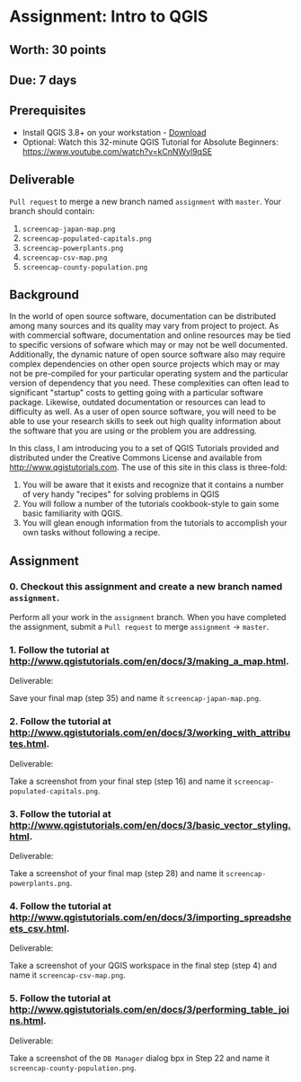 # Assignment: Intro to QGIS
## Worth: 30 points
## Due: 7 days

## Prerequisites
- Install QGIS 3.8+ on your workstation - [Download](https://qgis.org/en/site/forusers/download.html)
- Optional: Watch this 32-minute QGIS Tutorial for Absolute Beginners: https://www.youtube.com/watch?v=kCnNWyl9qSE

## Deliverable
`Pull request` to merge a new branch named `assignment` with `master`. Your branch should contain:
1. `screencap-japan-map.png`
2. `screencap-populated-capitals.png`
3. `screencap-powerplants.png`
4. `screencap-csv-map.png`
5. `screencap-county-population.png`

## Background

In the world of open source software, documentation can be distributed among many sources and its quality may vary from project
to project. As with commercial software, documentation and online resources may be tied to specific versions of sofware
which may or may not be well documented. Additionally, the dynamic nature of open source software also may require complex 
dependencies on other open source projects which may or may not be pre-compiled for your particular operating system and
the particular version of dependency that you need. These complexities can often lead to significant "startup" costs to 
getting going with a particular software package. Likewise, outdated documentation or resources can lead to difficulty as
well. As a user of open source software, you will need to be able to use your research skills to seek out high quality 
information about the software that you are using or the problem you are addressing.

In this class, I am introducing you to a set of QGIS Tutorials provided and distributed under the Creative Commons License
and available from http://www.qgistutorials.com. The use of this site in this class is three-fold: 
1. You will be aware that it exists and recognize that it contains a number of very handy "recipes" for solving problems in QGIS
2. You will follow a number of the tutorials cookbook-style to gain some basic familiarity with QGIS.
3. You will glean enough information from the tutorials to accomplish your own tasks without following a recipe.

## Assignment

### 0. Checkout this assignment and create a new branch named `assignment`.
Perform all your work in the `assignment` branch. When you have completed the assignment, submit a `Pull request` to merge `assignment` -> `master`.

### 1. Follow the tutorial at http://www.qgistutorials.com/en/docs/3/making_a_map.html.

Deliverable:

Save your final map (step 35) and name it `screencap-japan-map.png`. 

### 2. Follow the tutorial at http://www.qgistutorials.com/en/docs/3/working_with_attributes.html.

Deliverable: 

Take a screenshot from your final step (step 16) and name it `screencap-populated-capitals.png`.

### 3. Follow the tutorial at http://www.qgistutorials.com/en/docs/3/basic_vector_styling.html.

Deliverable:

Take a screenshot of your final map (step 28) and name it `screencap-powerplants.png`.

### 4. Follow the tutorial at http://www.qgistutorials.com/en/docs/3/importing_spreadsheets_csv.html.

Deliverable:

Take a screenshot of your QGIS workspace in the final step (step 4) and name it `screencap-csv-map.png`.

### 5. Follow the tutorial at http://www.qgistutorials.com/en/docs/3/performing_table_joins.html.

Deliverable:

Take a screenshot of the `DB Manager` dialog bpx in Step 22 and name it `screencap-county-population.png`.


